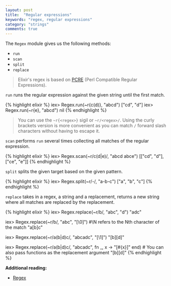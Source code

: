 ```yaml
---
layout: post
title:  "Regular expressions"
keywords: "regex, regular expressions"
category: "strings"
comments: true
---
```


The `Regex` module gives us the following methods:

- `run`
- `scan`
- `split`
- `replace`

> Elixir's regex is based on [PCRE](http://www.pcre.org) (Perl Compatible Regular Expressions). 

`run` runs the regular expression against the given string until the first match.

{% highlight elixir %}
iex> Regex.run(~r{c(d)}, "abcd")
["cd", "d"]
iex> Regex.run(~r{e}, "abcd")
nil
{% endhighlight %}

> You can use the `~r{<regex>}` sigil or `~r/<regex>/`. Using the curly brackets version is more convenient as you can match `/` forward slash characters without having to escape it.

`scan` performs `run` several times collecting all matches of the regular expression. 

{% highlight elixir %}
iex> Regex.scan(~r/c(d|e)/, "abcd abce")
[["cd", "d"], ["ce", "e"]]
{% endhighlight %}

`split` splits the given target based on the given pattern.

{% highlight elixir %}
iex> Regex.split(~r/-/, "a-b-c")
["a", "b", "c"]
{% endhighlight %}

`replace` takes in a regex, a string and a replacement, returns a new string where all matches are replaced by the replacement.

{% highlight elixir %}
iex> Regex.replace(~r/b/, "abc", "d")
"adc"

iex> Regex.replace(~r/b/, "abc", "[\\0]") #\\N refers to the Nth character of the match
"a[b]c"

iex> Regex.replace(~r/a(b|d)c/, "abcadc", "[\\1]")
"[b][d]"

iex> Regex.replace(~r/a(b|d)c/, "abcadc", fn _, x -> "[#{x}]" end) # You can also pass functions as the replacement argument
"[b][d]"
{% endhighlight %}

**Additional reading:**

- [Regex](http://elixir-lang.org/docs/stable/elixir/Regex.html)